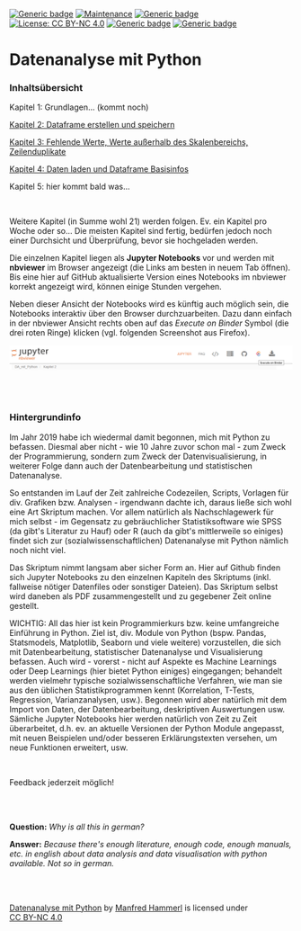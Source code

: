 [![Generic badge](https://img.shields.io/badge/Status-Under_Construction-gold.svg)](https://github.com/manfred2020/DA_mit_Python)
[![Maintenance](https://img.shields.io/badge/Maintained-Yes-limegreen.svg)](https://github.com/manfred2020/DA_mit_Python)
[![Generic badge](https://img.shields.io/badge/Chapters_online-3_of_21-lightskyblue.svg)](https://github.com/manfred2020/DA_mit_Python)
[![License: CC BY-NC 4.0](https://img.shields.io/badge/License-CC%20BY--NC%204.0-lightgrey.svg)](https://creativecommons.org/licenses/by-nc/4.0/)
[![Generic badge](https://img.shields.io/badge/©-2019&#8211;2021-black.svg)](https://github.com/manfred2020/DA_mit_Python)
[![Generic badge](https://img.shields.io/badge/nbviewer-A_simple_way_to_share_Jupyter_Notebooks-orange.svg)](https://nbviewer.jupyter.org)


# Datenanalyse mit Python


### Inhaltsübersicht


Kapitel 1: Grundlagen... (kommt noch)

[Kapitel 2: Dataframe erstellen und speichern](https://nbviewer.jupyter.org/github/manfred2020/DA_mit_Python/blob/main/Kapitel%202/2_Dataframe%20erstellen%20und%20speichern.ipynb?flush_cache=true)

[Kapitel 3: Fehlende Werte, Werte außerhalb des Skalenbereichs, Zeilenduplikate](https://nbviewer.jupyter.org/github/manfred2020/DA_mit_Python/blob/main/Kapitel%203/3_Fehlende%20Werte_Werte%20au%C3%9Ferhalb%20des%20Skalenbereichs_Zeilenduplikate.ipynb?flush_cache=true)

[Kapitel 4: Daten laden und Dataframe Basisinfos](https://nbviewer.jupyter.org/github/manfred2020/DA_mit_Python/blob/main/Kapitel%204/4_Daten%20laden%20und%20Dataframe%20Basisinfos.ipynb?flush_cache=true)

Kapitel 5: hier kommt bald was...

<br>

Weitere Kapitel (in Summe wohl 21) werden folgen. Ev. ein Kapitel pro Woche oder so... Die meisten Kapitel sind fertig, bedürfen jedoch noch einer Durchsicht und Überprüfung, bevor sie hochgeladen werden.

Die einzelnen Kapitel liegen als **Jupyter Notebooks** vor und werden mit **nbviewer** im Browser angezeigt (die Links am besten in neuem Tab öffnen). Bis eine hier auf GitHub aktualisierte Version eines Notebooks im nbviewer korrekt angezeigt wird, können einige Stunden vergehen.

Neben dieser Ansicht der Notebooks wird es künftig auch möglich sein, die Notebooks interaktiv über den Browser durchzuarbeiten. Dazu dann einfach in der nbviewer Ansicht rechts oben auf das *Execute on Binder* Symbol (die drei roten Ringe) klicken (vgl. folgenden Screenshot aus Firefox).

![Screenshot nbviewer](binder.png)

<br>
<br>

### Hintergrundinfo
Im Jahr 2019 habe ich wiedermal damit begonnen, mich mit Python zu befassen. Diesmal aber nicht - wie 10 Jahre zuvor schon mal - zum Zweck der Programmierung, sondern zum Zweck der Datenvisualisierung, in weiterer Folge dann auch der Datenbearbeitung und statistischen Datenanalyse.

So entstanden im Lauf der Zeit zahlreiche Codezeilen, Scripts, Vorlagen für div. Grafiken bzw. Analysen - irgendwann dachte ich, daraus ließe sich wohl eine Art Skriptum machen. Vor allem natürlich als Nachschlagewerk für mich selbst - im Gegensatz zu gebräuchlicher Statistiksoftware wie SPSS (da gibt's Literatur zu Hauf) oder R (auch da gibt's mittlerweile so einiges) findet sich zur (sozialwissenschaftlichen) Datenanalyse mit Python nämlich noch nicht viel.

Das Skriptum nimmt langsam aber sicher Form an. Hier auf Github finden sich Jupyter Notebooks zu den einzelnen Kapiteln des Skriptums (inkl. fallweise nötiger Datenfiles oder sonstiger Dateien). Das Skriptum selbst wird daneben als PDF zusammengestellt und zu gegebener Zeit online gestellt.

WICHTIG: All das hier ist kein Programmierkurs bzw. keine umfangreiche Einführung in Python. Ziel ist, div. Module von Python (bspw. Pandas, Statsmodels, Matplotlib, Seaborn und viele weitere) vorzustellen, die sich mit Datenbearbeitung, statistischer Datenanalyse und Visualisierung befassen. Auch wird - vorerst - nicht auf Aspekte es Machine Learnings oder Deep Learnings (hier bietet Python einiges) eingegangen; behandelt werden vielmehr typische sozialwissenschaftliche Verfahren, wie man sie aus den üblichen Statistikprogrammen kennt (Korrelation, T-Tests, Regression, Varianzanalysen, usw.). Begonnen wird aber natürlich mit dem Import von Daten, der Datenbearbeitung, deskriptiven Auswertungen usw. Sämliche Jupyter Notebooks hier werden natürlich von Zeit zu Zeit überarbeitet, d.h. ev. an aktuelle Versionen der Python Module angepasst, mit neuen Beispielen und/oder besseren Erklärungstexten versehen, um neue Funktionen erweitert, usw.

<br>

Feedback jederzeit möglich!

<br>
<br>

**Question:** *Why is all this in german?* 

**Answer:** *Because there's enough literature, enough code, enough manuals, etc. in english about data analysis and data visualisation with python available. Not so in german.*

<br>
<br>

<p xmlns:cc="http://creativecommons.org/ns#" xmlns:dct="http://purl.org/dc/terms/"><a property="dct:title" rel="cc:attributionURL" href="https://github.com/manfred2020/DA_mit_Python">Datenanalyse mit Python</a> by <a rel="cc:attributionURL dct:creator" property="cc:attributionName" href="https://github.com/manfred2020">Manfred Hammerl</a> is licensed under <a href="http://creativecommons.org/licenses/by-nc/4.0/?ref=chooser-v1" target="_blank" rel="license noopener noreferrer" style="display:inline-block;">CC BY-NC 4.0</a></p>
